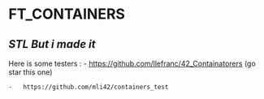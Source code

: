 # FT_CONTAINERS
## _STL But i made it_


Here is some testers :
	-	https://github.com/llefranc/42_Containatorers (go star this one)
	
	-	https://github.com/mli42/containers_test
